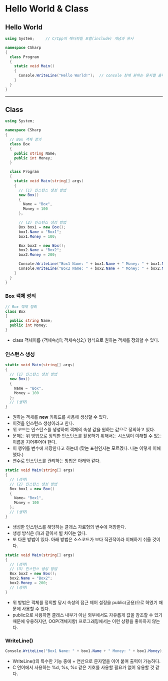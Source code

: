 # Hello World & Class

## Hello World

~~~csharp
using System;     // C/Cpp의 해더파일 포함(include) 개념과 유사

namespace CSharp
{
  class Program
  {
    static void Main()
    {
      Console.WriteLine("Hello World!");  // console 창에 원하는 문자열 출력 후 줄바꿈
    }
  }
}
~~~

---

## Class

~~~csharp
using System;

namespace CSharp
{
  // Box 객체 정의
  class Box
  {
    public string Name;
    public int Money;
  }

  class Program
  {
    static void Main(string[] args)
    {
      // (1) 인스턴스 생성 방법
      new Box()
      {
        Name = "Box",
        Money = 100
      };

      // (2) 인스턴스 생성 방법
      Box box1 = new Box();
      box1.Name = "Box1";
      box1.Money = 100;

      Box box2 = new Box();
      box2.Name = "Box2";
      box2.Money = 200;

      Console.WriteLine("Box1 Name: " + box1.Name + " Money: " + box1.Money);
      Console.WriteLine("Box2 Name: " + box2.Name + " Money: " + box2.Money);
    }
  }
}
~~~

### Box 객체 정의

~~~csharp
// Box 객체 정의
class Box
{
  public string Name;
  public int Money;
}
~~~

- class 객체이름 {객체속성1; 객체속성2;} 형식으로 원하는 객체를 정의할 수 있다.

### 인스턴스 생성

~~~csharp
static void Main(string[] args)
{
  // (1) 인스턴스 생성 방법
  new Box()
  {
    Name = "Box",
    Money = 100
  };
  // (생략)
}
~~~

- 원하는 객체를 **new** 키워드를 사용해 생성할 수 있다.
- 이것을 인스턴스 생성이라고 한다.
- 위 코드는 인스턴스를 생성하며 객체의 속성 값을 원하는 값으로 정의하고 있다.
- 문제는 위 방법으로 정의한 인스턴스를 활용하기 위해서는 시스템이 이해할 수 있는 이름을 지어주어야 한다.
- 이 행위를 변수에 저장한다고 하는데 (맞는 표현인지는 모르겠다. 나는 이렇게 이해했다.)
- 변수로 인스턴스를 관리하는 방법은 아래와 같다.

~~~csharp
static void Main(string[] args)
{
  // (생략)
  // (2) 인스턴스 생성 방법
  Box box1 = new Box()
  {
    Name= "Box1",
    Money = 100
  };
  // (생략)
}
~~~

- 생성한 인스턴스를 해당하는 클래스 자료형의 변수에 저장한다.
- 생성 방식은 (1)과 같아서 별 차이는 없다.
- 또 다른 방법이 있다. 아래 방법은 소스코드가 보다 직관적이라 이해하기 쉬울 것이다.

~~~csharp
static void Main(string[] args)
{
  // (생략)
  // (3) 인스턴스 생성 방법
  Box box2 = new Box();
  box2.Name = "Box2";
  box2.Money = 200;
  // (생략)
}
~~~

- 위 방법은 객체를 정의할 당시 속성의 접근 제어 설정을 public(공용)으로 하였기 때문에 사용할 수 있다.
- public으로 사용하면 클래스 내부가 아닌 외부에서도 자유롭게 값을 참조할 수 있기 때문에 유용하지만, OOP(객체지향) 프로그래밍에서는 이런 상황을 좋아하지 않는다.

### WriteLine()

~~~csharp
Console.WriteLine("Box1 Name: " + box1.Name + " Money: " + box1.Money);
~~~

- WriteLine()의 특수한 기능 중에 + 연산으로 문자열을 이어 붙여 출력이 가능하다.
- C 언어에서 사용하는 %d, %s, %c 같은 기호를 사용할 필요가 없어 유용할 것 같다.
